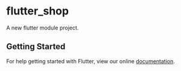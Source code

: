 # flutter_shop

A new flutter module project.

## Getting Started

For help getting started with Flutter, view our online
[documentation](https://flutter.io/).
